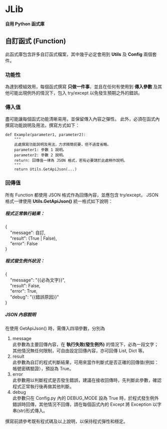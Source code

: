 # JLib
**自用 Python 函式庫**

## 自訂函式 (Function)
此函式庫包含許多自訂函式檔案，其中幾乎必定會用到 **Utils** 及 **Config** 兩個套件。

### 功能性
為達到模組效用，每個函式撰寫 **只做一件事**，並且在任何有使用到 **傳入參數** 及其他可能出現例外的情況下，包入 try/except 以免發生預期之外的錯誤。

### 傳入值
盡可能讓每個函式功能清晰易用，並保留傳入內容之彈性。
此外，必須在函式內撰寫功能說明及用法，撰寫方式如下：
```
def Example(parameter1, parameter2):
    """
    此處撰寫功能說明及用法，力求精簡扼要，但不過度省略。
    parameter1: 參數 1 說明。
    parameter2: 參數 2 說明。
    return: 回傳值一律為 JSON 格式，若有必要請於此處稍作說明。
    """
    return Utils.GetApiJson(...)
```


### 回傳值
所有 Function 都使用 JSON 格式作為回傳內容，並應包含 try/except， 
JSON 格式一律使用 **Utils.GetApiJson()** 統一格式如下說明： 
 
##### 程式正常執行結果：
{  
     "message": 自訂,  
     "result": (True | False),  
     "error": False  
}
  
  
##### 程式發生例外狀況：
{  
     "message": "{{必為文字}}",  
     "result": False,  
     "error": True,  
     "debug": "{{錯誤原因}}"  
}  

##### JSON 內容說明
在使用 GetApiJson() 時，需傳入四項參數，分別為
1. message  
此參數為主要回傳內容，在 **執行失敗(發生例外)** 的情況下，必為一段文字；其他情況無任何限制，可自由設定回傳內容，亦可回傳 List, Dict 等。
2. result  
此參數為自訂的程式判斷結果，可用來當作判斷式是否正確的回傳值(例如：帳號密碼驗證），預設為 True。
3. error  
此參數用以判斷程式是否發生錯誤，建議在接收回傳時，先判斷此參數，確認程式正常執行後再做其他判斷。
4. debug  
此參數只在 Config.py 內的 DEBUG_MODE 設為 True 時，於程式發生例外錯誤時回傳，其他情況不回傳，請在每個函式內的 Except 將 Exception 以字串(str)形式傳入。

撰寫前請參考既有程式碼及以上說明，以保持程式彈性和穩定。

  

